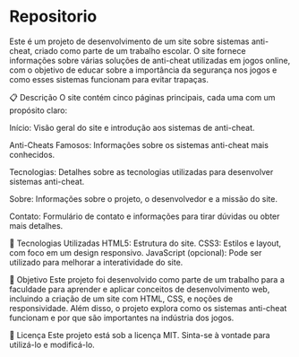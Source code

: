 # Repositorio
Este é um projeto de desenvolvimento de um site sobre sistemas anti-cheat, criado como parte de um trabalho escolar. O site fornece informações sobre várias soluções de anti-cheat utilizadas em jogos online, com o objetivo de educar sobre a importância da segurança nos jogos e como esses sistemas funcionam para evitar trapaças.

📋 Descrição
O site contém cinco páginas principais, cada uma com um propósito claro:

Início: Visão geral do site e introdução aos sistemas de anti-cheat.

Anti-Cheats Famosos: Informações sobre os sistemas anti-cheat mais conhecidos.

Tecnologias: Detalhes sobre as tecnologias utilizadas para desenvolver sistemas anti-cheat.

Sobre: Informações sobre o projeto, o desenvolvedor e a missão do site.

Contato: Formulário de contato e informações para tirar dúvidas ou obter mais detalhes.

🚀 Tecnologias Utilizadas
HTML5: Estrutura do site.
CSS3: Estilos e layout, com foco em um design responsivo.
JavaScript (opcional): Pode ser utilizado para melhorar a interatividade do site.

🎯 Objetivo
Este projeto foi desenvolvido como parte de um trabalho para a faculdade para aprender e aplicar conceitos de desenvolvimento web, incluindo a criação de um site com HTML, CSS, e noções de responsividade. Além disso, o projeto explora como os sistemas anti-cheat funcionam e por que são importantes na indústria dos jogos.

📝 Licença
Este projeto está sob a licença MIT. Sinta-se à vontade para utilizá-lo e modificá-lo.
